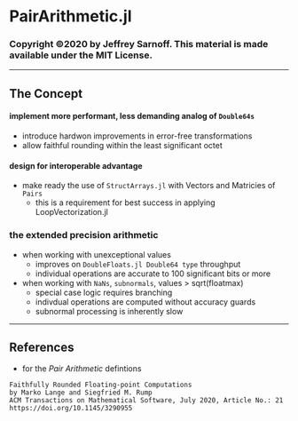 # PairArithmetic.jl

### Copyright ©2020 by Jeffrey Sarnoff. This material is made available under the MIT License.

----

## The Concept

#### implement more performant, less demanding analog of `Double64s`
   - introduce hardwon improvements in error-free transformations
   - allow faithful rounding within the least significant octet

#### design for interoperable advantage   
   - make ready the use of `StructArrays.jl` with Vectors and Matricies of `Pairs`
       - this is a requirement for best success in applying LoopVectorization.jl
 
### the extended precision arithmetic
   - when working with unexceptional values
        - improves on `DoubleFloats.jl Double64 type` throughput
        - individual operations are accurate to 100 significant bits or more
   - when working with `NaNs`, `subnormals`, values > sqrt(floatmax)
        - special case logic requires branching
        - indivdual operations are computed without accuracy guards
        - subnormal processing is inherently slow
 

----

## References

- for the _Pair Arithmetic_ defintions
```
Faithfully Rounded Floating-point Computations
by Marko Lange and Siegfried M. Rump
ACM Transactions on Mathematical Software, July 2020, Article No.: 21
https://doi.org/10.1145/3290955
```
